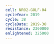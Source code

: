 ```yaml
---
cell: NR02-GOLF-04
cycleYear: 2019
cycle: 38
cycleDate: 2019-38
resistance: 2300000
enlightened: 325000
---
```


